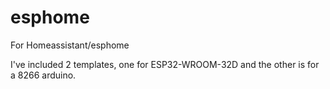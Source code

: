 # esphome
For Homeassistant/esphome 

I've included 2 templates, one for ESP32-WROOM-32D 
and the other is for a 8266 arduino.

